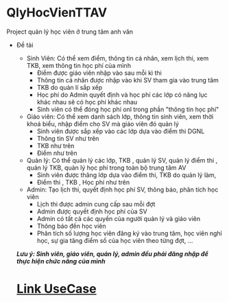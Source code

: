 # QlyHocVienTTAV
Project quản lý học viên ở trung tâm anh văn
- Đề tài
    - Sinh Viên: Có thể xem điểm, thông tin cá nhân, xem lịch thi, xem TKB, xem thông tin học phí của mình
        - Điểm được giáo viên nhập vào sau mỗi kì thi
        - Thông tin cá nhân được nhập vào khi SV tham gia vào trung tâm
        - TKB do quản lí sắp xếp
        - Học phí do Admin quyết định và học phí các lớp có năng lục khác nhau sẽ có học phí khác nhau
        - Sinh viên có thể đóng học phí onl trong phần "thông tin học phí"
    - Giáo viên: Có thể xem danh sách lớp, thông tin sinh viên, xem thời khoá biểu, nhập điểm cho SV mà giáo viên đó quản lý
        - Sinh viên được sắp xếp vào các lớp dựa vào điểm thi DGNL
        - Thông tin SV như trên
        - TKB như trên
        - Điểm như trên
    - Quản lý: Có thể quản lý các lớp, TKB , quản lý SV, quản lý điểm thi , quản lý TKB, quản lý học phí trong toàn bộ trung tâm AV
        - Sinh viên được thăng lớp dựa vào điểm thi, TKB do quản lý làm,
        - Điểm thi , TKB , Học phí như trên
    - Admin: Tạo lịch thi, quyết định học phí SV, thông báo, phân tích học viên
        - Lịch thi được admin cung cấp sau mỗi đợt
        - Admin được quyết định học phí của SV
        - Admin có tất cả các quyền của người quản lý và giáo viên
        - Thông báo đến học viên
        - Phân tích số lượng học viên đăng ký vào trung tâm, học viên nghỉ học, sự gia tăng điểm số của học viên theo từng đợt, ...

    ***Lưu ý: Sinh viên, giáo viên, quản lý, admin đều phải đăng nhập để thực hiện chức năng của mình***
    
    # [Link UseCase](https://online.visual-paradigm.com/share.jsp?id=313239333333392d31)
